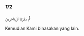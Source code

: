 ##### 172

<span class="ayah">ثُمَّ دَمَّرْنَا ٱلْءَاخَرِينَ</span>

<span class="ayah_translation">Kemudian Kami binasakan yang lain.</span>

